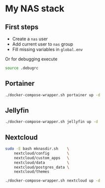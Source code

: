 # My NAS stack

## First steps

- Create a `nas` user
- Add current user to `nas` group
- Fill missing variables in `global.env`

Or for debugging execute

```sh
source .debugrc
```

## Portainer

```sh
./docker-compose-wrapper.sh portainer up -d
```

## Jellyfin

```sh
./docker-compose-wrapper.sh jellyfin up -d
```

## Nextcloud

```sh
sudo -E bash mknasdir.sh    \
    nextcloud/config        \
    nextcloud/custom_apps   \
    nextcloud/data          \
    nextcloud/postgres_data \
    nextcloud/themes

./docker-compose-wrapper.sh nextcloud up -d
```
